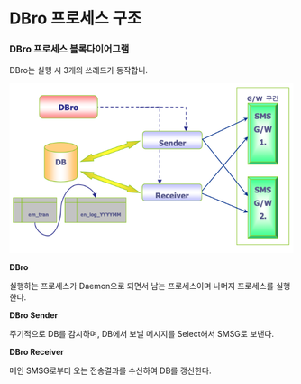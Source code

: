 # DBro 프로세스 구조

### DBro 프로세스 블록다이어그램

DBro는 실행 시 3개의 쓰레드가 동작합니.

![](<../.gitbook/assets/image (5).png>)

**DBro**

실행하는 프로세스가 Daemon으로 되면서 남는 프로세스이며 나머지 프로세스를 실행한다.

**DBro Sender**

주기적으로 DB를 감시하며, DB에서 보낼 메시지를 Select해서 SMSG로 보낸다.

**DBro Receiver**

메인 SMSG로부터 오는 전송결과를 수신하여 DB를 갱신한다.
